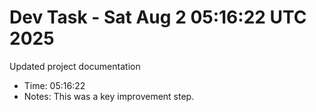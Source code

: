 # Dev Task - Sat Aug  2 05:16:22 UTC 2025
Updated project documentation
- Time: 05:16:22
- Notes: This was a key improvement step.
